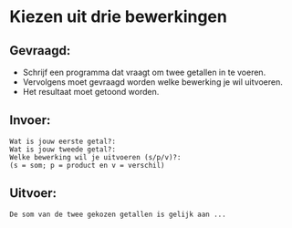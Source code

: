 # Kiezen uit drie bewerkingen


## Gevraagd:

* Schrijf een programma dat vraagt om twee getallen in te voeren.
* Vervolgens moet gevraagd worden welke bewerking je wil uitvoeren.
* Het resultaat moet getoond worden.

## Invoer:
```
Wat is jouw eerste getal?:
Wat is jouw tweede getal?:
Welke bewerking wil je uitvoeren (s/p/v)?:
(s = som; p = product en v = verschil)
```

## Uitvoer:

```
De som van de twee gekozen getallen is gelijk aan ...
```
